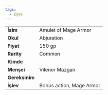 ```yaml
---
tags:
  - Eşya
---  
```

  
|  |  |  
|---|---|  
| **İsim** | Amulet of Mage Armor|  
| **Okul** | Abjuration|  
| **Fiyat** | 150 gp|  
| **Rarity** | Common|  
| **Kimde** | |  
| **Menşei** | Vilenor Mazgan|  
| **Gereksinim** | |  
| **İşlev** | Bonus action, Mage Armor|  
